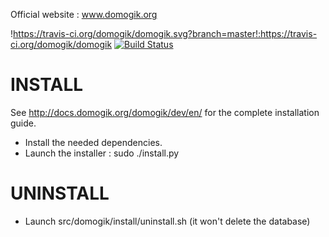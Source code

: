 Official website : www.domogik.org

!https://travis-ci.org/domogik/domogik.svg?branch=master!:https://travis-ci.org/domogik/domogik
[![Build Status](https://travis-ci.org/domogik/domogik.svg?branch=master)](https://travis-ci.org/domogik/domogik)

INSTALL
=======

See http://docs.domogik.org/domogik/dev/en/ for the complete installation guide.

* Install the needed dependencies.
* Launch the installer : sudo ./install.py

UNINSTALL
=========

* Launch src/domogik/install/uninstall.sh (it won't delete the database)


